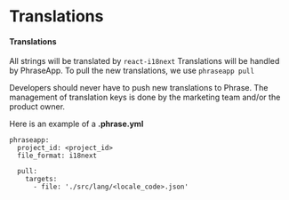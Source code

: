 # Translations

#### Translations <a href="#translation-framework" id="translation-framework"></a>

All strings will be translated by `react-i18next` Translations will be handled by PhraseApp. To pull the new translations, we use `phraseapp pull`

Developers should never have to push new translations to Phrase. The management of translation keys is done by the marketing team and/or the product owner.

Here is an example of a **.phrase.yml**

```
phraseapp:
  project_id: <project_id>
  file_format: i18next

  pull:
    targets:
      - file: './src/lang/<locale_code>.json'
```

#### &#x20;<a href="#routing" id="routing"></a>
